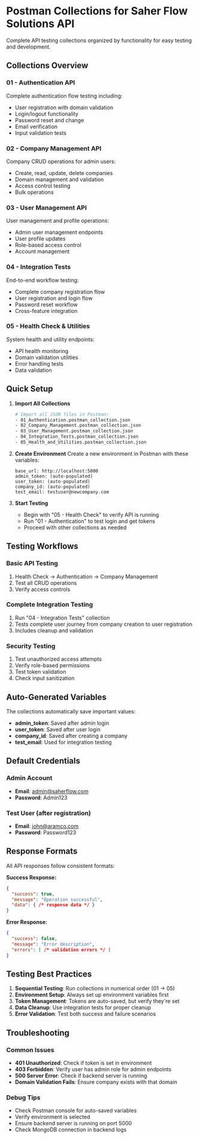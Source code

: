 # Postman Collections for Saher Flow Solutions API

Complete API testing collections organized by functionality for easy testing and development.

## Collections Overview

### 01 - Authentication API
Complete authentication flow testing including:
- User registration with domain validation
- Login/logout functionality
- Password reset and change
- Email verification
- Input validation tests

### 02 - Company Management API
Company CRUD operations for admin users:
- Create, read, update, delete companies
- Domain management and validation
- Access control testing
- Bulk operations

### 03 - User Management API
User management and profile operations:
- Admin user management endpoints
- User profile updates
- Role-based access control
- Account management

### 04 - Integration Tests
End-to-end workflow testing:
- Complete company registration flow
- User registration and login flow
- Password reset workflow
- Cross-feature integration

### 05 - Health Check & Utilities
System health and utility endpoints:
- API health monitoring
- Domain validation utilities
- Error handling tests
- Data validation

## Quick Setup

1. **Import All Collections**
   ```bash
   # Import all JSON files in Postman:
   - 01_Authentication.postman_collection.json
   - 02_Company_Management.postman_collection.json
   - 03_User_Management.postman_collection.json
   - 04_Integration_Tests.postman_collection.json
   - 05_Health_and_Utilities.postman_collection.json
   ```

2. **Create Environment**
   Create a new environment in Postman with these variables:
   ```
   base_url: http://localhost:5000
   admin_token: (auto-populated)
   user_token: (auto-populated)
   company_id: (auto-populated)
   test_email: testuser@newcompany.com
   ```

3. **Start Testing**
   - Begin with "05 - Health Check" to verify API is running
   - Run "01 - Authentication" to test login and get tokens
   - Proceed with other collections as needed

## Testing Workflows

### Basic API Testing
1. Health Check → Authentication → Company Management
2. Test all CRUD operations
3. Verify access controls

### Complete Integration Testing
1. Run "04 - Integration Tests" collection
2. Tests complete user journey from company creation to user registration
3. Includes cleanup and validation

### Security Testing
1. Test unauthorized access attempts
2. Verify role-based permissions
3. Test token validation
4. Check input sanitization

## Auto-Generated Variables

The collections automatically save important values:
- **admin_token**: Saved after admin login
- **user_token**: Saved after user login  
- **company_id**: Saved after creating a company
- **test_email**: Used for integration testing

## Default Credentials

### Admin Account
- **Email**: admin@saherflow.com
- **Password**: Admin123

### Test User (after registration)
- **Email**: john@aramco.com
- **Password**: Password123

## Response Formats

All API responses follow consistent formats:

**Success Response:**
```json
{
  "success": true,
  "message": "Operation successful",
  "data": { /* response data */ }
}
```

**Error Response:**
```json
{
  "success": false,
  "message": "Error description",
  "errors": [ /* validation errors */ ]
}
```

## Testing Best Practices

1. **Sequential Testing**: Run collections in numerical order (01 → 05)
2. **Environment Setup**: Always set up environment variables first
3. **Token Management**: Tokens are auto-saved, but verify they're set
4. **Data Cleanup**: Use integration tests for proper cleanup
5. **Error Validation**: Test both success and failure scenarios

## Troubleshooting

### Common Issues
- **401 Unauthorized**: Check if token is set in environment
- **403 Forbidden**: Verify user has admin role for admin endpoints
- **500 Server Error**: Check if backend server is running
- **Domain Validation Fails**: Ensure company exists with that domain

### Debug Tips
- Check Postman console for auto-saved variables
- Verify environment is selected
- Ensure backend server is running on port 5000
- Check MongoDB connection in backend logs